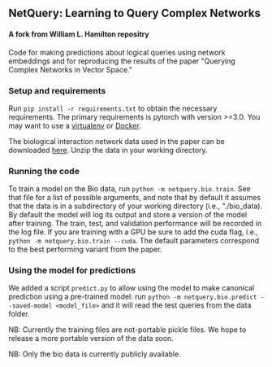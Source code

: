 ## NetQuery: Learning to Query Complex Networks

#### A fork from William L. Hamilton repositry

Code for making predictions about logical queries using network embeddings and for 
reproducing the results of the paper "Querying Complex Networks in Vector Space."

### Setup and requirements

Run `pip install -r requirements.txt` to obtain the necessary requirements.
The primary requirements is pytorch with version >=3.0.
You may want to use a [virtualenv](https://virtualenv.pypa.io/en/stable/) or [Docker](https://www.docker.com/).

The biological interaction network data used in the paper can be downloaded [here](https://snap.stanford.edu/nqe/bio_data.zip).
Unzip the data in your working directory.

### Running the code

To train a model on the Bio data, run `python -m netquery.bio.train`.
See that file for a list of possible arguments, and note that by default it assumes that the data is in a subdirectory of your working directory (i.e., "./bio_data).
By default the model will log its output and store a version of the model after training.
The train, test, and validation performance will be recorded in the log file. 
If you are training with a GPU be sure to add the cuda flag, i.e., `python -m netquery.bio.train --cuda`. 
The default parameters correspond to the best performing variant from the paper. 

### Using the model for predictions

We added a script `predict.py` to allow using the model to make canonical prediction using a pre-trained model:
run  `python -m netquery.bio.predict --saved-model <model_file>` and it will read the test queries from the data folder. 


NB: Currently the training files are not-portable pickle files. 
We hope to release a more portable version of the data soon.

NB: Only the bio data is currently publicly available. 
